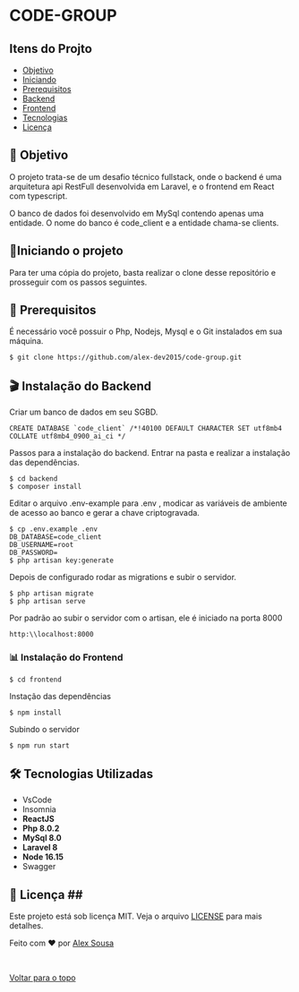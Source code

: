 # CODE-GROUP

## Itens do Projto

- [Objetivo](#about)
- [Iniciando](#getting_started)
- [Prerequisitos](#requisite)
- [Backend](#backend)
- [Frontend](#frontend)
- [Tecnologias](#tech)
- [Licença](#license)

## 🎯 Objetivo <a name = "about"></a>

O projeto trata-se de um desafio técnico fullstack, onde o backend é uma arquitetura api RestFull desenvolvida em Laravel, e o frontend em React com typescript.

O banco de dados foi desenvolvido em MySql contendo apenas uma entidade. 
O nome do banco é code_client e a entidade chama-se clients.

## 🚦Iniciando o projeto <a name = "getting_started"></a>

Para ter uma cópia do projeto, basta realizar o clone desse repositório e prosseguir com os passos seguintes.

## 🛑 Prerequisitos <a name = "requisite"></a>

É necessário você possuir o Php, Nodejs, Mysql e o Git instalados em sua máquina.

```
$ git clone https://github.com/alex-dev2015/code-group.git
```

## 🎬 Instalação do Backend <a name = "backend"></a>

Criar um banco de dados em seu SGBD.
```
CREATE DATABASE `code_client` /*!40100 DEFAULT CHARACTER SET utf8mb4 COLLATE utf8mb4_0900_ai_ci */ 
```

Passos para a instalação do backend.
Entrar na pasta e realizar a instalação das dependências.

```
$ cd backend
$ composer install
```
Editar o arquivo .env-example para .env , modicar as variáveis de ambiente de acesso ao banco e gerar a chave criptogravada.


```
$ cp .env.example .env
DB_DATABASE=code_client
DB_USERNAME=root
DB_PASSWORD=
$ php artisan key:generate
```

Depois de configurado rodar as migrations e subir o servidor.

```
$ php artisan migrate
$ php artisan serve
```

Por padrão ao subir o servidor com o artisan, ele é iniciado na porta 8000
```
http:\\localhost:8000
```

### 📊 Instalação do Frontend <a name = "frontend"></a>

```
$ cd frontend
```
Instação das dependências

```
$ npm install
```
Subindo o servidor
```
$ npm run start
```

## 🛠 Tecnologias Utilizadas <a name = "tech"></a>

<ul>
    <li>VsCode</li>
    <li>Insomnia</li>
    <li><strong>ReactJS</strong></li>
    <li><strong>Php 8.0.2</strong></li>
    <li><strong>MySql 8.0</strong></li>
    <li><strong>Laravel 8</strong></li>
    <li><strong>Node 16.15</strong></li>
    <li>Swagger</li>
</ul>

## 📜 Licença ## <a name = "license"></a>

Este projeto está sob licença MIT. Veja o arquivo [LICENSE](LICENSE.md) para mais detalhes.


Feito com :heart: por <a href="https://github.com/alex-dev2015" target="_blank">Alex Sousa</a>

&#xa0;

<a href="#top">Voltar para o topo</a>
